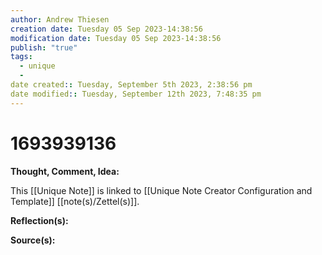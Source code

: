 ```yaml
---
author: Andrew Thiesen
creation date: Tuesday 05 Sep 2023-14:38:56
modification date: Tuesday 05 Sep 2023-14:38:56
publish: "true"
tags:
  - unique
  - 
date created:: Tuesday, September 5th 2023, 2:38:56 pm
date modified:: Tuesday, September 12th 2023, 7:48:35 pm
---
```

# 1693939136

**Thought, Comment, Idea:**

This [[Unique Note]] is linked to [[Unique Note Creator Configuration and Template]] [[note(s)/Zettel(s)]].

**Reflection(s):**

**Source(s):**
